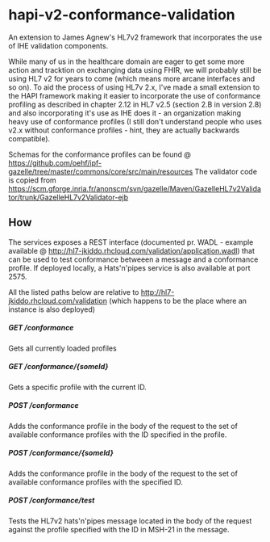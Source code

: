 # hapi-v2-conformance-validation
An extension to James Agnew's HL7v2 framework that incorporates the use of IHE validation components.

While many of us in the healthcare domain are eager to get some more action and tracktion on exchanging data using FHIR, we will probably still be using HL7 v2 for years to come (which means more arcane interfaces and so on). To aid the process of using HL7v 2.x, I've made a small extension to the HAPI framework making it easier to incorporate the use of conformance profiling as described in chapter 2.12 in HL7 v2.5 (section 2.B in version 2.8) and also incorporating it's use as IHE does it - an organization making heavy use of conformance profiles (I still don't understand people who uses v2.x without conformance profiles - hint, they are actually backwards compatible).

Schemas for the conformance profiles can be found @ https://github.com/oehf/ipf-gazelle/tree/master/commons/core/src/main/resources
The validator code is copied from https://scm.gforge.inria.fr/anonscm/svn/gazelle/Maven/GazelleHL7v2Validator/trunk/GazelleHL7v2Validator-ejb

## How
The services exposes a REST interface (documented pr. WADL - example available @ http://hl7-jkiddo.rhcloud.com/validation/application.wadl) that can be used to test conformance betweeen a message and a conformance profile. If deployed locally, a Hats'n'pipes service is also available at port 2575.

All the listed paths below are relative to http://hl7-jkiddo.rhcloud.com/validation (which happens to be the place where an instance is also deployed)

##### GET /conformance 
Gets all currently loaded profiles

##### GET /conformance/{someId}
Gets a specific profile with the current ID.

##### POST /conformance
Adds the conformance profile in the body of the request to the set of available conformance profiles with the ID specified in the profile.

##### POST /conformance/{someId}
Adds the conformance profile in the body of the request to the set of available conformance profiles with the specified ID.

##### POST /conformance/test
Tests the HL7v2 hats'n'pipes message located in the body of the request against the profile specified with the ID in MSH-21 in the message.
